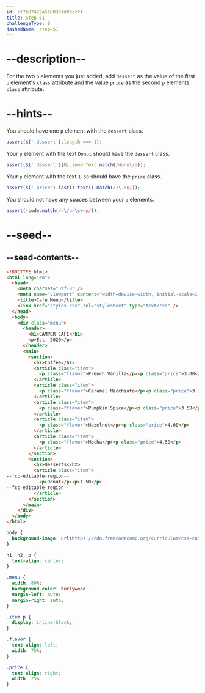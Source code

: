 ```yaml
---
id: 5f7b87422a560036fd03ccff
title: Step 51
challengeType: 0
dashedName: step-51
---
```


# --description--

For the two `p` elements you just added, add `dessert` as the value of the first `p` element's `class` attribute and the value `price` as the second `p` elements `class` attribute.

# --hints--

You should have one `p` element with the `dessert` class.

```js
assert($('.dessert').length === 1);
```

Your `p` element with the text `Donut` should have the `dessert` class.

```js
assert($('.dessert')[0].innerText.match(/donut/i));
```

Your `p` element with the text `1.50` should have the `price` class.

```js
assert($('.price').last().text().match(/1\.50/));
```

You should not have any spaces between your `p` elements.

```js
assert(!code.match(/<\/p>\s+<p/));
```

# --seed--

## --seed-contents--

```html
<!DOCTYPE html>
<html lang="en">
  <head>
    <meta charset="utf-8" />
    <meta name="viewport" content="width=device-width, initial-scale=1.0" />
    <title>Cafe Menu</title>
    <link href="styles.css" rel="stylesheet" type="text/css" />
  </head>
  <body>
    <div class="menu">
      <header>
        <h1>CAMPER CAFE</h1>
        <p>Est. 2020</p>
      </header>
      <main>
        <section>
          <h2>Coffee</h2>
          <article class="item">
            <p class="flavor">French Vanilla</p><p class="price">3.00</p>
          </article>
          <article class="item">
            <p class="flavor">Caramel Macchiato</p><p class="price">3.75</p>
          </article>
          <article class="item">
            <p class="flavor">Pumpkin Spice</p><p class="price">3.50</p>
          </article>
          <article class="item">
            <p class="flavor">Hazelnut</p><p class="price">4.00</p>
          </article>
          <article class="item">
            <p class="flavor">Mocha</p><p class="price">4.50</p>
          </article>
        </section>
        <section>
          <h2>Desserts</h2>
          <article class="item">
--fcc-editable-region--
            <p>Donut</p><p>1.50</p>
--fcc-editable-region--
          </article>
        </section>
      </main>
    </div>
  </body>
</html>
```

```css
body {
  background-image: url(https://cdn.freecodecamp.org/curriculum/css-cafe/beans.jpg);
}

h1, h2, p {
  text-align: center;
}

.menu {
  width: 80%;
  background-color: burlywood;
  margin-left: auto;
  margin-right: auto;
}

.item p {
  display: inline-block;
}

.flavor {
  text-align: left;
  width: 75%;
}

.price {
  text-align: right;
  width: 25%
}
```

